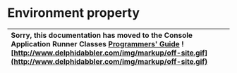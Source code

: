 <a href='Hidden comment: 
$Rev$
$Date$
'></a>

# Environment property #

| Sorry, this documentation has moved to the Console Application Runner Classes **[Programmers' Guide](http://wiki.delphidabbler.com/index.php/Docs/TPJCustomConsoleAppEnvironment)** ![http://www.delphidabbler.com/img/markup/off-site.gif](http://www.delphidabbler.com/img/markup/off-site.gif) |
|:--------------------------------------------------------------------------------------------------------------------------------------------------------------------------------------------------------------------------------------------------------------------------------------------------|